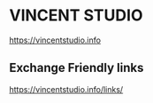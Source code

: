 # VINCENT STUDIO

https://vincentstudio.info

## Exchange Friendly links

https://vincentstudio.info/links/


